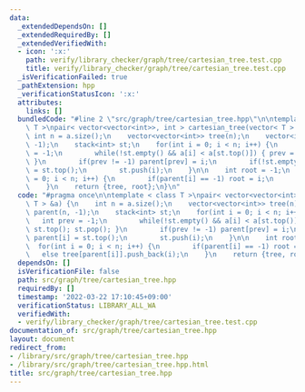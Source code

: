 ```yaml
---
data:
  _extendedDependsOn: []
  _extendedRequiredBy: []
  _extendedVerifiedWith:
  - icon: ':x:'
    path: verify/library_checker/graph/tree/cartesian_tree.test.cpp
    title: verify/library_checker/graph/tree/cartesian_tree.test.cpp
  _isVerificationFailed: true
  _pathExtension: hpp
  _verificationStatusIcon: ':x:'
  attributes:
    links: []
  bundledCode: "#line 2 \"src/graph/tree/cartesian_tree.hpp\"\n\ntemplate < class\
    \ T >\npair< vector<vector<int>>, int > cartesian_tree(vector< T > &a) {\n   \
    \ int n = a.size();\n    vector<vector<int>> tree(n);\n    vector<int> parent(n,\
    \ -1);\n    stack<int> st;\n    for(int i = 0; i < n; i++) {\n        int prev\
    \ = -1;\n        while(!st.empty() && a[i] < a[st.top()]) { prev = st.top(); st.pop();\
    \ }\n        if(prev != -1) parent[prev] = i;\n        if(!st.empty()) parent[i]\
    \ = st.top();\n        st.push(i);\n    }\n\n    int root = -1;\n    for(int i\
    \ = 0; i < n; i++) {\n        if(parent[i] == -1) root = i;\n        else tree[parent[i]].push_back(i);\n\
    \    }\n    return {tree, root};\n}\n"
  code: "#pragma once\n\ntemplate < class T >\npair< vector<vector<int>>, int > cartesian_tree(vector<\
    \ T > &a) {\n    int n = a.size();\n    vector<vector<int>> tree(n);\n    vector<int>\
    \ parent(n, -1);\n    stack<int> st;\n    for(int i = 0; i < n; i++) {\n     \
    \   int prev = -1;\n        while(!st.empty() && a[i] < a[st.top()]) { prev =\
    \ st.top(); st.pop(); }\n        if(prev != -1) parent[prev] = i;\n        if(!st.empty())\
    \ parent[i] = st.top();\n        st.push(i);\n    }\n\n    int root = -1;\n  \
    \  for(int i = 0; i < n; i++) {\n        if(parent[i] == -1) root = i;\n     \
    \   else tree[parent[i]].push_back(i);\n    }\n    return {tree, root};\n}\n"
  dependsOn: []
  isVerificationFile: false
  path: src/graph/tree/cartesian_tree.hpp
  requiredBy: []
  timestamp: '2022-03-22 17:10:45+09:00'
  verificationStatus: LIBRARY_ALL_WA
  verifiedWith:
  - verify/library_checker/graph/tree/cartesian_tree.test.cpp
documentation_of: src/graph/tree/cartesian_tree.hpp
layout: document
redirect_from:
- /library/src/graph/tree/cartesian_tree.hpp
- /library/src/graph/tree/cartesian_tree.hpp.html
title: src/graph/tree/cartesian_tree.hpp
---
```

